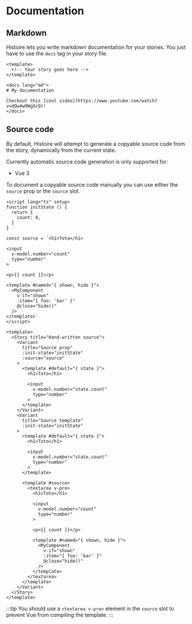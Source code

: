 # Documentation

## Markdown

Histoire lets you write markdown documentation for your stories. You just have to use the `docs` tag in your story file.

```vue{5-9}
<template>
  <!-- Your story goes here -->
</template>

<docs lang="md">
# My documentation

Checkout this [cool video](https://www.youtube.com/watch?v=dQw4w9WgXcQ)!
</docs>
```

## Source code

By default, Histoire will attempt to generate a copyable source code from the story, dynamically from the current state.

Currently automatic source code generation is only supported for:

- Vue 3

To document a copyable source code manually you can use either the `source` prop or the `source` slot.

```vue{31,55-74}
<script lang="ts" setup>
function initState () {
  return {
    count: 0,
  }
}

const source = `<h1>Toto</h1>

<input
  v-model.number="count"
  type="number"
>

<p>{{ count }}</p>

<template #named="{ shown, hide }">
  <MyComponent
    v-if="shown"
    :item="{ foo: 'bar' }"
    @close="hide()"
  />
</template>`
</script>

<template>
  <Story title="Hand-written source">
    <Variant
      title="Source prop"
      :init-state="initState"
      :source="source"
    >
      <template #default="{ state }">
        <h1>Toto</h1>

        <input
          v-model.number="state.count"
          type="number"
        >
      </template>
    </Variant>
    <Variant
      title="Source template"
      :init-state="initState"
    >
      <template #default="{ state }">
        <h1>Toto</h1>

        <input
          v-model.number="state.count"
          type="number"
        >
      </template>

      <template #source>
        <textarea v-pre>
          <h1>Toto</h1>

          <input
            v-model.number="count"
            type="number"
          >

          <p>{{ count }}</p>

          <template #named="{ shown, hide }">
            <MyComponent
              v-if="shown"
              :item="{ foo: 'bar' }"
              @close="hide()"
            />
          </template>
        </textarea>
      </template>
    </Variant>
  </Story>
</template>
```

:::tip
You should use a `<textarea v-pre>` element in the `source` slot to prevent Vue from compiling the template.
:::
